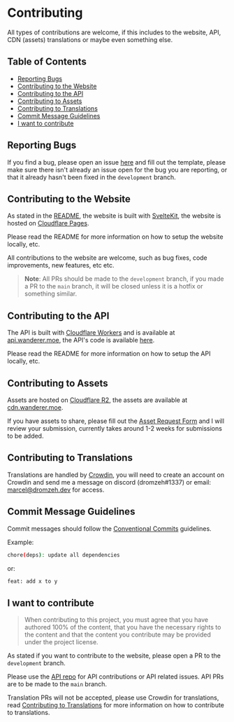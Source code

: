 # Contributing

All types of contributions are welcome, if this includes to the website, API, CDN (assets) translations or maybe even something else.

## Table of Contents

- [Reporting Bugs](#reporting-bugs)
- [Contributing to the Website](#contributing-to-the-website)
- [Contributing to the API](#contributing-to-the-api)
- [Contributing to Assets](#contributing-to-assets)
- [Contributing to Translations](#contributing-to-translations)
- [Commit Message Guidelines](#commit-message-guidelines)
- [I want to contribute](#i-want-to-contribute)

## Reporting Bugs

If you find a bug, please open an issue [here](https://github.com/dromzeh/wanderer.moe/issues/new/choose) and fill out the template, please make sure there isn't already an issue open for the bug you are reporting, or that it already hasn't been fixed in the `development` branch.

## Contributing to the Website

As stated in the [README](README.md), the website is built with [SvelteKit](https://kit.svelte.dev/), the website is hosted on [Cloudflare Pages](https://pages.cloudflare.com/).

Please read the README for more information on how to setup the website locally, etc.

All contributions to the website are welcome, such as bug fixes, code improvements, new features, etc etc.

> **Note**: All PRs should be made to the `development` branch, if you made a PR to the `main` branch, it will be closed unless it is a hotfix or something similar.

## Contributing to the API

The API is built with [Cloudflare Workers](https://workers.cloudflare.com/) and is available at [api.wanderer.moe](https://api.wanderer.moe/), the API's code is available [here](https://git.dromzeh.dev/api.wanderer.moe).

Please read the README for more information on how to setup the API locally, etc.

## Contributing to Assets

Assets are hosted on [Cloudflare R2](https://www.cloudflare.com/products/r2/), the assets are available at [cdn.wanderer.moe](https://cdn.wanderer.moe/).

If you have assets to share, please fill out the [Asset Request Form](https://wanderer.moe/asset-request-form) and I will review your submission, currently takes around 1-2 weeks for submissions to be added.

## Contributing to Translations

Translations are handled by [Crowdin](https://crowdin.com/), you will need to create an account on Crowdin and send me a message on discord (dromzeh#1337) or email: [marcel@dromzeh.dev](marcel@dromzeh.dev) for access.

## Commit Message Guidelines

Commit messages should follow the [Conventional Commits](https://www.conventionalcommits.org/en/v1.0.0/) guidelines.

Example:

``` sh
chore(deps): update all dependencies
```

or:

```sh
feat: add x to y
```

## I want to contribute

> When contributing to this project, you must agree that you have authored 100% of the content, that you have the necessary rights to the content and that the content you contribute may be provided under the project license.

As stated if you want to contribute to the website, please open a PR to the `development` branch.

Please use the [API repo](https://git.dromzeh.dev/api.wanderer.moe) for API contributions or API related issues. API PRs are to be made to the `main` branch.

Translation PRs will not be accepted, please use Crowdin for translations, read [Contributing to Translations](#contributing-to-translations) for more information on how to contribute to translations.
